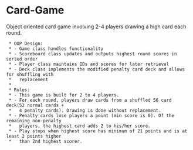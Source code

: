 # Card-Game
Object oriented card game involving 2-4 players drawing a high card each round.
 
	 * OOP Design: 
	 * - Game class handles functionality
	 * - Scoreboard class updates and outputs highest round scores in sorted order
	 * - Player class maintains IDs and scores for later retrieval
	 * - Deck class implements the modified penalty card deck and allows for shuffling with
	 * 	 replacement
	 * 
	 * Rules:
	 * - This game is built for 2 to 4 players.
	 * - For each round, players draw cards from a shuffled 56 card deck(52 normal cards +
	 *   4 penalty cards). Drawing is done without replacement.
	 * - Penalty cards lose players a point (min score is 0). Of the remaining non-penalty
	 *   players, the highest card adds 2 to his/her score.
	 * - Play stops when highest score has minimum of 21 points and is at least 2 points higher 
	 *   than 2nd highest scorer.
